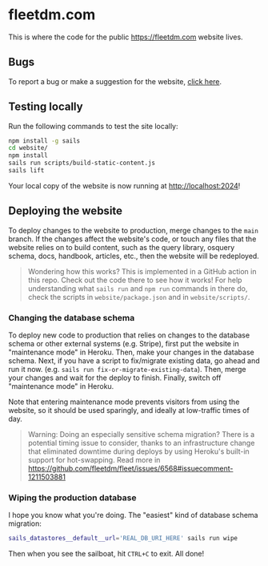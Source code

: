 # fleetdm.com

This is where the code for the public https://fleetdm.com website lives.


## Bugs
To report a bug or make a suggestion for the website, [click here](https://github.com/fleetdm/fleet/issues).

## Testing locally
Run the following commands to test the site locally:

```sh
npm install -g sails
cd website/
npm install
sails run scripts/build-static-content.js
sails lift
```

Your local copy of the website is now running at [http://localhost:2024](http://localhost:2024)!


## Deploying the website
To deploy changes to the website to production, merge changes to the `main` branch.  If the changes affect the website's code, or touch any files that the website relies on to build content, such as the query library, osquery schema, docs, handbook, articles, etc., then the website will be redeployed.

> Wondering how this works?  This is implemented in a GitHub action in this repo.  Check out the code there to see how it works!  For help understanding what `sails run` and `npm run` commands in there do, check the scripts in `website/package.json` and in `website/scripts/`.


### Changing the database schema
To deploy new code to production that relies on changes to the database schema or other external systems (e.g. Stripe), first put the website in "maintenance mode" in Heroku.  Then, make your changes in the database schema.   Next, if you have a script to fix/migrate existing data, go ahead and run it now.  (e.g. `sails run fix-or-migrate-existing-data`).  Then, merge your changes and wait for the deploy to finish.  Finally, switch off "maintenance mode" in Heroku.

Note that entering maintenance mode prevents visitors from using the website, so it should be used sparingly, and ideally at low-traffic times of day.

> Warning: Doing an especially sensitive schema migration?  There is a potential timing issue to consider, thanks to an infrastructure change that eliminated downtime during deploys by using Heroku's built-in support for hot-swapping.  Read more in https://github.com/fleetdm/fleet/issues/6568#issuecomment-1211503881

### Wiping the production database
I hope you know what you're doing.  The "easiest" kind of database schema migration:
```sh
sails_datastores__default__url='REAL_DB_URI_HERE' sails run wipe
```

Then when you see the sailboat, hit `CTRL+C` to exit.  All done!



<!--
### Links

+ [Sails framework documentation](https://sailsjs.com/get-started)
+ [Version notes / upgrading](https://sailsjs.com/documentation/upgrading)
+ [Deployment tips](https://sailsjs.com/documentation/concepts/deployment)
+ [Community support options](https://sailsjs.com/support)
+ [Professional / enterprise options](https://sailsjs.com/enterprise)


### Version info

This app was originally generated on Wed Aug 26 2020 04:48:44 GMT-0500 (Central Daylight Time) using Sails v1.2.5. -->

<!-- Internally, Sails used [`sails-generate@2.0.0`](https://github.com/balderdashy/sails-generate/tree/v2.0.0/lib/core-generators/new). -->

<!--
This project's boilerplate is based on an expanded seed app provided by the [Sails core team](https://sailsjs.com/about) to make it easier for you to build on top of ready-made features like authentication, enrollment, email verification, and billing.  For more information, [drop us a line](https://sailsjs.com/support).

 -->
<!--
Note:  Generators are usually run using the globally-installed `sails` CLI (command-line interface).  This CLI version is _environment-specific_ rather than app-specific, thus over time, as a project's dependencies are upgraded or the project is worked on by different developers on different computers using different versions of Node.js, the Sails dependency in its package.json file may differ from the globally-installed Sails CLI release it was originally generated with.  (Be sure to always check out the relevant [upgrading guides](https://sailsjs.com/upgrading) before upgrading the version of Sails used by your app.  If you're stuck, [get help here](https://sailsjs.com/support).)
-->
